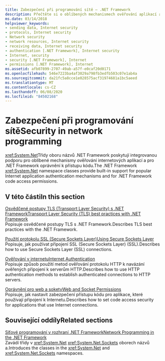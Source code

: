 ```yaml
---
title: Zabezpečení při programování sítě – .NET Framework
description: Přečtěte si o oblíbených mechanismech ověřování aplikací a oprávněních pro přístup k kódu, které podporují třídy oboru názvů .NET Framework System.Net.
ms.date: 03/14/2018
helpviewer_keywords:
- sending data, Internet security
- protocols, Internet security
- Network security
- network resources, Internet security
- receiving data, Internet security
- authentication [.NET Framework], Internet security
- Internet, security
- security [.NET Framework], Internet
- permissions [.NET Framework], Internet
ms.assetid: afb07899-2707-49ab-a57f-e0caf20d0171
ms.openlocfilehash: 546e7223ba4af3029a798fb3edfb503c07e1ab4a
ms.sourcegitcommit: da21fc5a8cce1e028575acf31974681a1bc5aeed
ms.translationtype: MT
ms.contentlocale: cs-CZ
ms.lasthandoff: 06/08/2020
ms.locfileid: "84502168"
---
```

# <a name="security-in-network-programming"></a><span data-ttu-id="3ec55-103">Zabezpečení při programování sítě</span><span class="sxs-lookup"><span data-stu-id="3ec55-103">Security in network programming</span></span>

<span data-ttu-id="3ec55-104"><xref:System.Net>Třídy oboru názvů .NET Framework poskytují integrovanou podporu pro oblíbené mechanismy ověřování internetových aplikací a pro .NET Framework oprávnění k přístupu kódu.</span><span class="sxs-lookup"><span data-stu-id="3ec55-104">The .NET Framework <xref:System.Net> namespace classes provide built-in support for popular Internet application authentication mechanisms and for .NET Framework code access permissions.</span></span>  
  
## <a name="in-this-section"></a><span data-ttu-id="3ec55-105">V této části</span><span class="sxs-lookup"><span data-stu-id="3ec55-105">In this section</span></span>

[<span data-ttu-id="3ec55-106">Osvědčené postupy TLS (Transport Layer Security) s .NET Framework</span><span class="sxs-lookup"><span data-stu-id="3ec55-106">Transport Layer Security (TLS) best practices with .NET Framework</span></span>](tls.md)  
<span data-ttu-id="3ec55-107">Popisuje osvědčené postupy TLS s .NET Framework.</span><span class="sxs-lookup"><span data-stu-id="3ec55-107">Describes TLS best practices with the .NET Framework.</span></span>

[<span data-ttu-id="3ec55-108">Použití protokolu SSL (Secure Sockets Layer)</span><span class="sxs-lookup"><span data-stu-id="3ec55-108">Using Secure Sockets Layer</span></span>](using-secure-sockets-layer.md)  
<span data-ttu-id="3ec55-109">Popisuje, jak používat připojení SSL (Secure Sockets Layer) (SSL).</span><span class="sxs-lookup"><span data-stu-id="3ec55-109">Describes how to use Secure Sockets Layer (SSL) connections.</span></span>  
  
[<span data-ttu-id="3ec55-110">Ověřování v internetu</span><span class="sxs-lookup"><span data-stu-id="3ec55-110">Internet Authentication</span></span>](internet-authentication.md)  
<span data-ttu-id="3ec55-111">Popisuje způsob použití metod ověřování protokolu HTTP k navázání ověřených připojení k serverům HTTP.</span><span class="sxs-lookup"><span data-stu-id="3ec55-111">Describes how to use HTTP authentication methods to establish authenticated connections to HTTP servers.</span></span>  
  
[<span data-ttu-id="3ec55-112">Oprávnění pro web a sokety</span><span class="sxs-lookup"><span data-stu-id="3ec55-112">Web and Socket Permissions</span></span>](web-and-socket-permissions.md)  
<span data-ttu-id="3ec55-113">Popisuje, jak nastavit zabezpečení přístupu kódu pro aplikace, které používají připojení k Internetu.</span><span class="sxs-lookup"><span data-stu-id="3ec55-113">Describes how to set code access security for applications that use Internet connections.</span></span>  
  
## <a name="related-sections"></a><span data-ttu-id="3ec55-114">Související oddíly</span><span class="sxs-lookup"><span data-stu-id="3ec55-114">Related sections</span></span>

[<span data-ttu-id="3ec55-115">Síťové programování v rozhraní .NET Framework</span><span class="sxs-lookup"><span data-stu-id="3ec55-115">Network Programming in the .NET Framework</span></span>](index.md)  
<span data-ttu-id="3ec55-116">Zavádí třídy v <xref:System.Net> <xref:System.Net.Sockets> oborech názvů a.</span><span class="sxs-lookup"><span data-stu-id="3ec55-116">Introduces the classes in the <xref:System.Net> and <xref:System.Net.Sockets> namespaces.</span></span>
